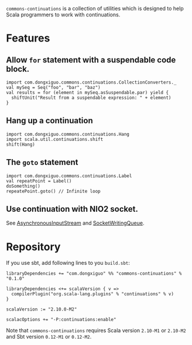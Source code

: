 `commons-continuations` is a collection of utilities which is designed to help Scala programmers to work with continuations.

# Features

## Allow `for` statement with a suspendable code block.

	import com.dongxiguo.commons.continuations.CollectionConverters._
	val mySeq = Seq("foo", "bar", "baz")
	val results = for (element in mySeq.asSuspendable.par) yield {
	  shiftUnit("Result from a suspendable expression: " + element)
	}

## Hang up a continuation

	import com.dongxiguo.commons.continuations.Hang
	import scala.util.continuations.shift
	shift(Hang)

## The `goto` statement

	import com.dongxiguo.commons.continuations.Label
	val repeatPoint = Label()
	doSomething()
	repeatePoint.goto() // Infinite loop

## Use continuation with NIO2 socket.

See [AsynchronousInputStream](https://github.com/Atry/commons-continuations/blob/master/src/main/scala/com/dongxiguo/commons/continuations/io/AsynchronousInputStream.scala)
and [SocketWritingQueue](https://github.com/Atry/commons-continuations/blob/master/src/main/scala/com/dongxiguo/commons/continuations/io/SocketWritingQueue.scala).

# Repository

If you use sbt, add following lines to you `build.sbt`:
	
	libraryDependencies += "com.dongxiguo" %% "commons-continuations" % "0.1.0"
	
	libraryDependencies <+= scalaVersion { v =>
	  compilerPlugin("org.scala-lang.plugins" % "continuations" % v)
	}
	
	scalaVersion := "2.10.0-M2"
	
	scalacOptions += "-P:continuations:enable"

Note that `commons-continuations` requires Scala version `2.10-M1` or `2.10-M2` and Sbt version `0.12-M1` or `0.12-M2`.

